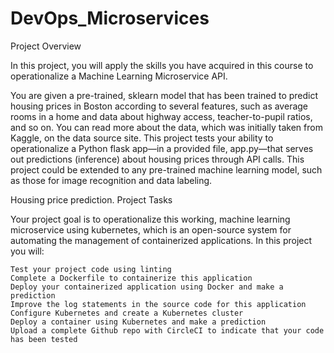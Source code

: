 # DevOps_Microservices

Project Overview

In this project, you will apply the skills you have acquired in this course to operationalize a Machine Learning Microservice API.

You are given a pre-trained, sklearn model that has been trained to predict housing prices in Boston according to several features, such as average rooms in a home and data about highway access, teacher-to-pupil ratios, and so on. You can read more about the data, which was initially taken from Kaggle, on the data source site. This project tests your ability to operationalize a Python flask app—in a provided file, app.py—that serves out predictions (inference) about housing prices through API calls. This project could be extended to any pre-trained machine learning model, such as those for image recognition and data labeling.

Housing price prediction.
Project Tasks

Your project goal is to operationalize this working, machine learning microservice using kubernetes, which is an open-source system for automating the management of containerized applications. In this project you will:

    Test your project code using linting
    Complete a Dockerfile to containerize this application
    Deploy your containerized application using Docker and make a prediction
    Improve the log statements in the source code for this application
    Configure Kubernetes and create a Kubernetes cluster
    Deploy a container using Kubernetes and make a prediction
    Upload a complete Github repo with CircleCI to indicate that your code has been tested

